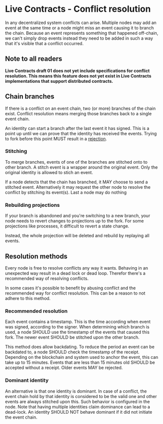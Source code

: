 # Live Contracts - Conflict resolution

In any decentralized system conflicts can arise. Multiple nodes may add an event at the same time or a node might miss
an event causing it to branch the chain. Because an event represents something that happened off-chain, we can't simply
drop events instead they need to be added in such a way that it's visible that a conflict occurred.

## Note to all readers

**Live Contracts draft 01 does not yet include specifications for conflict resolution. This means this feature does not
yet exist in Live Contracts implementations that support distributed contracts.**

## Chain branches

If there is a conflict on an event chain, two (or more) branches of the chain exist. Conflict resolution means merging
those branches back to a single event chain.

An identity can start a branch after the last event it has signed. This is a point up until we can prove that the
identity has received the events. Trying to fork before this point MUST result in a [rejection](../13-rejection/).

### Stitching

To merge branches, events of one of the branches are stitched onto to other branch. A stitch event is a wrapper around
the original event. Only the original identity is allowed to stich an event.

If a node detects that the chain has branched, it MAY choose to send a stitched event. Alternatively it may request
the other node to resolve the conflict by stitching its event(s). Last a node may do nothing 

### Rebuilding projections

If your branch is abandoned and you're switching to a new branch, your node needs to revert changes to projections up
to the fork. For some projections like processes, it difficult to revert a state change.

Instead, the whole projection will be deleted and rebuild by replaying all events.

## Resolution methods

Every node is free to resolve conflicts any way it wants. Behaving in an unexpected way result in a dead lock or dead
loop. Therefor there's a recommended way of resolving conflicts.

In some cases it's possible to benefit by abusing conflict and the recommended way for conflict resolution. This can be
a reason to not adhere to this method.

### Recommended resolution

Each event contains a timestamp. This is the time according when event was signed, according to the signer. When
determining which branch is used, a node SHOULD use the timestamp of the events that caused this fork. The newer event
SHOULD be stitched upon the other branch.

This method does allow backdating. To reduce the period an event can be backdated to, a node SHOULD check the
timestamp of the receipt. Depending on the blockchain and system used to anchor the event, this can take up to 15
minutes. Events that are less than 15 minutes old SHOULD be accepted without a receipt. Older events MAY be rejected.

### Dominant identity

An alternative is that one identity is dominant. In case of a conflict, the event chain hold by that identity is
considered to be the valid one and other events are always stitched upon this. Such behavior is configured in the node.
Note that having multiple identities claim dominance can lead to a dead-lock. An identity SHOULD NOT behave dominant if
it did not initiate the event chain.
